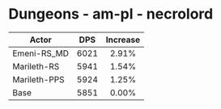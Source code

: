 # Dungeons - am-pl - necrolord
| Actor | DPS | Increase |
|---|:---:|:---:|
|Emeni-RS_MD|6021|2.91%|
|Marileth-RS|5941|1.54%|
|Marileth-PPS|5924|1.25%|
|Base|5851|0.00%|
